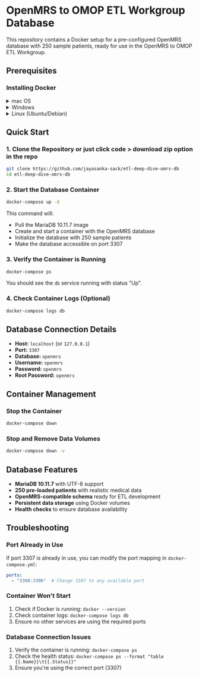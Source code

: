# OpenMRS to OMOP ETL Workgroup Database

This repository contains a Docker setup for a pre-configured OpenMRS database with 250 sample patients, ready for use in the OpenMRS to OMOP ETL Workgroup.

## Prerequisites

### Installing Docker

<details>
<summary>mac OS</summary>


1. **Manual Installation:**
   - Download Docker Desktop from [https://www.docker.com/products/docker-desktop](https://www.docker.com/products/docker-desktop)
   - Install and launch Docker Desktop
   - Ensure Docker is running (you should see the Docker icon in your menu bar)
2. Or ** Using Homebrew:**
   ```bash
   brew install --cask docker
   ```
   Then launch Docker Desktop from Applications.
</details>

<details>
<summary>Windows</summary>

1. Download Docker Desktop from [https://www.docker.com/products/docker-desktop](https://www.docker.com/products/docker-desktop)
2. Install and launch Docker Desktop
3. Ensure WSL 2 is enabled if prompted
</details>

<details>
<summary>Linux (Ubuntu/Debian)</summary>


```bash
# Update package index
sudo apt-get update

# Install prerequisites
sudo apt-get install apt-transport-https ca-certificates curl gnupg lsb-release

# Add Docker's official GPG key
curl -fsSL https://download.docker.com/linux/ubuntu/gpg | sudo gpg --dearmor -o /usr/share/keyrings/docker-archive-keyring.gpg

# Add Docker repository
echo "deb [arch=amd64 signed-by=/usr/share/keyrings/docker-archive-keyring.gpg] https://download.docker.com/linux/ubuntu $(lsb_release -cs) stable" | sudo tee /etc/apt/sources.list.d/docker.list > /dev/null

# Install Docker
sudo apt-get update
sudo apt-get install docker-ce docker-ce-cli containerd.io

# Start Docker service
sudo systemctl start docker
sudo systemctl enable docker

# Add your user to docker group (optional, to avoid sudo)
sudo usermod -aG docker $USER
```

</details>

## Quick Start

### 1. Clone the Repository or just click code > download zip option in the repo
```bash
git clone https://github.com/jayasanka-sack/etl-deep-dive-omrs-db
cd etl-deep-dive-omrs-db
```

### 2. Start the Database Container
```bash
docker-compose up -d
```

This command will:
- Pull the MariaDB 10.11.7 image
- Create and start a container with the OpenMRS database
- Initialize the database with 250 sample patients
- Make the database accessible on port 3307

### 3. Verify the Container is Running
```bash
docker-compose ps
```

You should see the `db` service running with status "Up".

### 4. Check Container Logs (Optional)
```bash
docker-compose logs db
```

## Database Connection Details

- **Host:** `localhost` (or `127.0.0.1`)
- **Port:** `3307`
- **Database:** `openmrs`
- **Username:** `openmrs`
- **Password:** `openmrs`
- **Root Password:** `openmrs`


## Container Management

### Stop the Container
```bash
docker-compose down
```

### Stop and Remove Data Volumes
```bash
docker-compose down -v
```

## Database Features

- **MariaDB 10.11.7** with UTF-8 support
- **250 pre-loaded patients** with realistic medical data
- **OpenMRS-compatible schema** ready for ETL development
- **Persistent data storage** using Docker volumes
- **Health checks** to ensure database availability

## Troubleshooting

### Port Already in Use
If port 3307 is already in use, you can modify the port mapping in `docker-compose.yml`:
```yaml
ports:
  - "3308:3306"  # Change 3307 to any available port
```

### Container Won't Start
1. Check if Docker is running: `docker --version`
2. Check container logs: `docker-compose logs db`
3. Ensure no other services are using the required ports

### Database Connection Issues
1. Verify the container is running: `docker-compose ps`
2. Check the health status: `docker-compose ps --format "table {{.Name}}\t{{.Status}}"`
3. Ensure you're using the correct port (3307)

